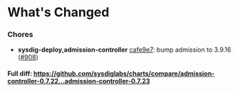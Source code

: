 # What's Changed

### Chores
- **sysdig-deploy,admission-controller** [cafe9e7](https://github.com/sysdiglabs/charts/commit/cafe9e75da018852ec6258bdce44f4a3d1ac69c9): bump admission to 3.9.16 ([#908](https://github.com/sysdiglabs/charts/issues/908))

#### Full diff: https://github.com/sysdiglabs/charts/compare/admission-controller-0.7.22...admission-controller-0.7.23
